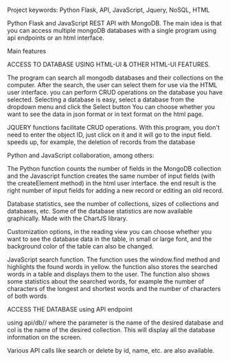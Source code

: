 Project keywords: Python Flask, API, JavaScript, Jquery, NoSQL, HTML

Python Flask and JavaScript REST API with MongoDB.
The main idea is that you can access multiple mongoDB databases with a single program using api endpoints or an html interface.

Main features

ACCESS TO DATABASE USING HTML-UI & OTHER HTML-UI FEATURES.

The program can search all mongodb databases and their collections on the computer. After the search, the user can select them for use via the HTML user interface.
you can perform CRUD operations on the database you have selected. Selecting a database is easy, select a database from the dropdown menu and click the Select button
You can choose whether you want to see the data in json format or in text format on the html page.

JQUERY functions facilitate CRUD operations. With this program, you don't need to enter the object ID, just click on it and it will go to the input field. speeds up, for example, the deletion of records from the database

Python and JavaScript collaboration, among others:

The Python function counts the number of fields in the MongoDB collection and the Javascript function creates the same number of input fields (with the createElement method) in the html user interface. the end result is the right number of input fields for adding a new record or editing an old record.

Database statistics, see the number of collections, sizes of collections and databases, etc.
Some of the database statistics are now available graphically. Made with the ChartJS library.

Customization options, in the reading view you can choose whether you want to see the database data in the table, in small or large font, and the background color of the table can also be changed.

JavaScript search function. The function uses the window.find method and highlights the found words in yellow. the function also stores the searched words in a table and displays them to the user.
The function also shows some statistics about the searched words, for example the number of characters of the longest and shortest words and the number of characters of both words

ACCESS THE DATABASE using API endpoint

using api/db/<name>/<column> where the parameter <name> is the name of the desired database and col is the name of the desired collection. This will display all the database information on the screen.

Various API calls like search or delete by id, name, etc. are also available.


